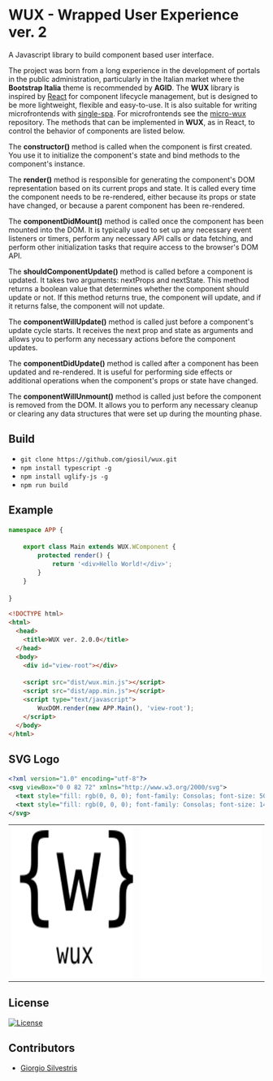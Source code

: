 # WUX - Wrapped User Experience ver. 2

A Javascript library to build component based user interface.

The project was born from a long experience in the development of portals in the public administration, particularly in the Italian market where the **Bootstrap Italia** theme is recommended by **AGID**.
The **WUX** library is inspired by [React](https://react.dev) for component lifecycle management, but is designed to be more lightweight, flexible and easy-to-use.
It is also suitable for writing microfrontends with [single-spa](https://single-spa.js.org/).
For microfrontends see the [micro-wux](https://github.com/giosil/micro-wux) repository.
The methods that can be implemented in **WUX**, as in React, to control the behavior of components are listed below.

The **constructor()** method is called when the component is first created. 
You use it to initialize the component's state and bind methods to the component's instance.

The **render()** method is responsible for generating the component's DOM representation based on its current props and state. 
It is called every time the component needs to be re-rendered, either because its props or state have changed, or because a parent component has been re-rendered.

The **componentDidMount()** method is called once the component has been mounted into the DOM. 
It is typically used to set up any necessary event listeners or timers, perform any necessary API calls or data fetching, and perform other initialization tasks that require access to the browser's DOM API.

The **shouldComponentUpdate()** method is called before a component is updated. 
It takes two arguments: nextProps and nextState. 
This method returns a boolean value that determines whether the component should update or not. 
If this method returns true, the component will update, and if it returns false, the component will not update.

The **componentWillUpdate()** method is called just before a component's update cycle starts. 
It receives the next prop and state as arguments and allows you to perform any necessary actions before the component updates.

The **componentDidUpdate()** method is called after a component has been updated and re-rendered. 
It is useful for performing side effects or additional operations when the component's props or state have changed.

The **componentWillUnmount()** method is called just before the component is removed from the DOM. 
It allows you to perform any necessary cleanup or clearing any data structures that were set up during the mounting phase.

## Build

- `git clone https://github.com/giosil/wux.git`
- `npm install typescript -g`
- `npm install uglify-js -g`
- `npm run build`

## Example

```typescript
namespace APP {

    export class Main extends WUX.WComponent {
        protected render() {
            return '<div>Hello World!</div>';
        }
    }

}
```

```html
<!DOCTYPE html>
<html>
  <head>
    <title>WUX ver. 2.0.0</title>
  </head>
  <body>
    <div id="view-root"></div>

    <script src="dist/wux.min.js"></script>
    <script src="dist/app.min.js"></script>
    <script type="text/javascript">
        WuxDOM.render(new APP.Main(), 'view-root');
    </script>
  </body>
</html>
```

## SVG Logo

```xml
<?xml version="1.0" encoding="utf-8"?>
<svg viewBox="0 0 82 72" xmlns="http://www.w3.org/2000/svg">
  <text style="fill: rgb(0, 0, 0); font-family: Consolas; font-size: 50px;" x="0" y="40">{&#x00B5;}</text>
  <text style="fill: rgb(0, 0, 0); font-family: Consolas; font-size: 14px;" x="7" y="65">micro-wux</text>
</svg>
```

<table>
  <tr>
    <td><img src="wux-black.svg" width="300" height="300"></td>
    <td><img src="wux-white.svg" width="300" height="300"></td>
  </tr>
</table>

## License

[![License](https://img.shields.io/badge/License-Apache_2.0-blue.svg)](https://opensource.org/licenses/Apache-2.0)

## Contributors

* [Giorgio Silvestris](https://github.com/giosil)
